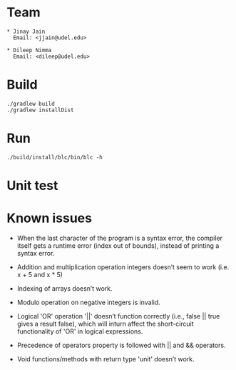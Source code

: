 # Team 
    * Jinay Jain  
      Email: <jjain@udel.edu>

    * Dileep Nimma
      Email: <dileep@udel.edu>

# Build
    ./gradlew build
    ./gradlew installDist
    
# Run
	./build/install/blc/bin/blc -h

# Unit test


# Known issues
  * When the last character of the program is a syntax error, the compiler itself gets a runtime error (index out of bounds), instead of printing
  a syntax error.

  * Addition and multiplication operation integers doesn’t seem to work (i.e. x + 5 and x * 5)

  * Indexing of arrays doesn’t work.

  * Modulo operation on negative integers is invalid.

  * Logical 'OR' operation '||' doesn’t function correctly (i.e., false || true gives a result false), which will inturn affect the short-circuit 
  functionality of 'OR' in logical expressions.

  * Precedence of operators property is followed with || and && operators. 

  * Void functions/methods with return type 'unit' doesn’t work.
  
  
     

